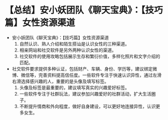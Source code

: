 # 【总结】安小妖团队《聊天宝典》：【技巧篇】女性资源渠道

-   安小妖团队《聊天宝典》：【技巧篇】女性资源渠道
    1.  自然认识、熟人介绍和陌生搭讪是认识女性的三种渠道。
    2.  相亲网站和社交软件是另外两种认识女性的渠道。
    3.  社交软件的使用攻略包括展示生存和繁衍价值，多样化照片和文字介绍的匹配。
-   社交软件要求提供多种认证，包括财产、车辆、身份、学历等，建议绑定微博、微信等，完善资料提高信任度。一些软件专注于快速认识异性，通过左滑右滑选择感兴趣的人，重要的是头像及填写标签。
    1.  头像及标签是最重要的，建议填写真实的兴趣爱好标签。
    2.  一些软件专注于社群玩法，建议参加兴趣爱好的社群活动，扩大生活圈子。
    3.  不断提升情商和外向程度，做好自身建设，可以更好地连接异性，认识更多女生。